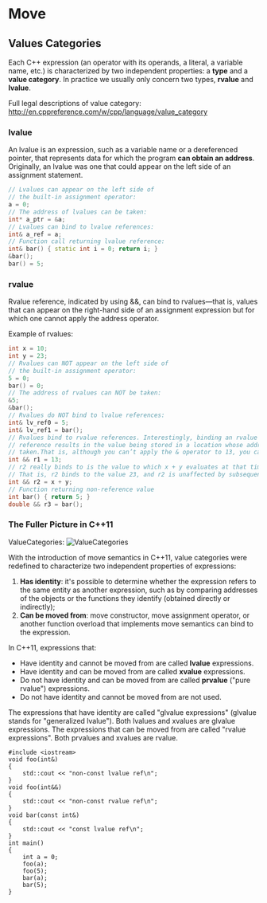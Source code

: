# Move
## Values Categories
Each C++ expression (an operator with its operands, a literal, a variable name, etc.) is characterized by two independent properties: a __type__ and a __value category__. In practice we usually only concern two types, __rvalue__ and __lvalue__.   

Full legal descriptions of value category:   
<a href="http://en.cppreference.com/w/cpp/language/value_category">http://en.cppreference.com/w/cpp/language/value_category</a>  

### lvalue
An lvalue is an expression, such as a variable name or a dereferenced pointer, that represents data for which the program __can obtain an address__. Originally, an lvalue was one that could appear on the left side of an assignment statement.

```cpp
// Lvalues can appear on the left side of
// the built-in assignment operator:
a = 0;
// The address of lvalues can be taken:
int* a_ptr = &a;
// Lvalues can bind to lvalue references:
int& a_ref = a;
// Function call returning lvalue reference:
int& bar() { static int i = 0; return i; }
&bar();
bar() = 5;
```
### rvalue
Rvalue reference, indicated by using &&, can bind to rvalues—that is, values that can appear on the right-hand side of an assignment expression but for which one cannot apply the address operator.

Example of rvalues:
```cpp
int x = 10;
int y = 23;
// Rvalues can NOT appear on the left side of
// the built-in assignment operator:
5 = 0;
bar() = 0;
// The address of rvalues can NOT be taken:
&5;
&bar();
// Rvalues do NOT bind to lvalue references:
int& lv_ref0 = 5;
int& lv_ref1 = bar();
// Rvalues bind to rvalue references. Interestingly, binding an rvalue to an rvalue
// reference results in the value being stored in a location whose address can be
// taken.That is, although you can’t apply the & operator to 13, you can apply it to r1.
int && r1 = 13;
// r2 really binds to is the value to which x + y evaluates at that time.
// That is, r2 binds to the value 23, and r2 is unaffected by subsequent changes to x or y.
int && r2 = x + y;
// Function returning non-reference value
int bar() { return 5; }
double && r3 = bar();
```


### The Fuller Picture in C++11

ValueCategories:
![ValueCategories](https://github.com/laizheng/learn_cpp11/blob/master/value_cat.png")


With the introduction of move semantics in C++11, value categories were redefined to characterize two independent properties of expressions:
1. __Has identity__: it's possible to determine whether the expression refers to the same entity as another expression, such as by comparing addresses of the objects or the functions they identify (obtained directly or indirectly);
2. __Can be moved from__: move constructor, move assignment operator, or another function overload that implements move semantics can bind to the expression.   

In C++11, expressions that:  
* Have identity and cannot be moved from are called __lvalue__ expressions.
* Have identity and can be moved from are called __xvalue__ expressions.
* Do not have identity and can be moved from are called __prvalue__ ("pure rvalue") expressions.
* Do not have identity and cannot be moved from are not used.

The expressions that have identity are called "glvalue expressions" (glvalue stands for "generalized lvalue"). Both lvalues and xvalues are glvalue expressions.
The expressions that can be moved from are called "rvalue expressions". Both prvalues and xvalues are rvalue.

    #include <iostream>
    void foo(int&)
    {
        std::cout << "non-const lvalue ref\n";
    }
    void foo(int&&)
    {
        std::cout << "non-const rvalue ref\n";
    }
    void bar(const int&)
    {
        std::cout << "const lvalue ref\n";
    }
    int main()
    {
        int a = 0;
        foo(a);
        foo(5);
        bar(a);
        bar(5);
    }
